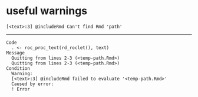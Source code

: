 # useful warnings

    [<text>:3] @includeRmd Can't find Rmd 'path'

---

    Code
      . <- roc_proc_text(rd_roclet(), text)
    Message
      Quitting from lines 2-3 (<temp-path.Rmd>) 
      Quitting from lines 2-3 (<temp-path.Rmd>) 
    Condition
      Warning:
      [<text>:3] @includeRmd failed to evaluate '<temp-path.Rmd>'
      Caused by error:
      ! Error

